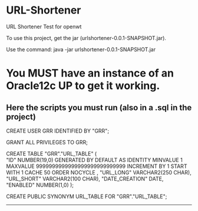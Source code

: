 # URL-Shortener
URL Shortener Test for openwt

To use this project, get the jar (urlshortener-0.0.1-SNAPSHOT.jar).

Use the command: java -jar urlshortener-0.0.1-SNAPSHOT.jar

# You MUST have an instance of an Oracle12c UP to get it working.

Here the scripts you must run (also in a .sql in the project)
-------------------------

CREATE USER  GRR IDENTIFIED BY "GRR";
	
GRANT ALL PRIVILEGES TO GRR;

 CREATE TABLE "GRR"."URL_TABLE" 
   (	
    "ID" NUMBER(19,0) GENERATED BY DEFAULT AS IDENTITY MINVALUE 1 MAXVALUE 9999999999999999999999999999 INCREMENT BY 1 START WITH 1 CACHE 50 ORDER  NOCYCLE , 
	"URL_LONG" VARCHAR2(250 CHAR), 
	"URL_SHORT" VARCHAR2(100 CHAR), 
	"DATE_CREATION" DATE, 
    "ENABLED" NUMBER(1,0)
   );

CREATE PUBLIC SYNONYM URL_TABLE FOR "GRR"."URL_TABLE";

-----------------------------------------------
